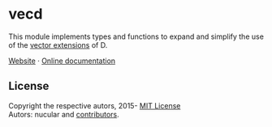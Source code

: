 vecd
====

This module implements types and functions to expand and simplify the use of
the [vector extensions](http://dlang.org/simd.html) of D.

[Website](http://nucular.github.io/vecd) &middot; 
[Online documentation](https://nucular.github.io/vecd/docs/vecd.html)

License
-------

Copyright the respective autors, 2015-
[MIT License](http://opensource.org/licenses/MIT)  
Autors: nucular and [contributors](https://github.com/nucular/vecd/contributors).
